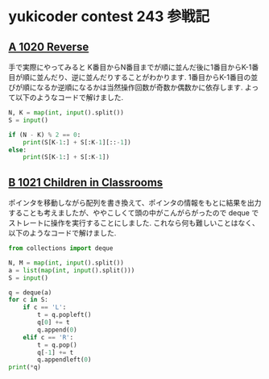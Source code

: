 # yukicoder contest 243 参戦記

## [A 1020 Reverse](https://yukicoder.me/problems/no/1020)

手で実際にやってみると K番目からN番目までが順に並んだ後に1番目からK-1番目が順に並んだり、逆に並んだりすることがわかります. 1番目からK-1番目の並びが順になるか逆順になるかは当然操作回数が奇数か偶数かに依存します. よって以下のようなコードで解けました.


```python
N, K = map(int, input().split())
S = input()

if (N - K) % 2 == 0:
    print(S[K-1:] + S[:K-1][::-1])
else:
    print(S[K-1:] + S[:K-1])
```

## [B 1021 Children in Classrooms](https://yukicoder.me/problems/no/1021)

ポインタを移動しながら配列を書き換えて、ポインタの情報をもとに結果を出力することも考えましたが、ややこしくて頭の中がこんがらがったので deque でストレートに操作を実行することにしました. これなら何も難しいことはなく、以下のようなコードで解けました.

```python
from collections import deque

N, M = map(int, input().split())
a = list(map(int, input().split()))
S = input()

q = deque(a)
for c in S:
    if c == 'L':
        t = q.popleft()
        q[0] += t
        q.append(0)
    elif c == 'R':
        t = q.pop()
        q[-1] += t
        q.appendleft(0)
print(*q)
```
